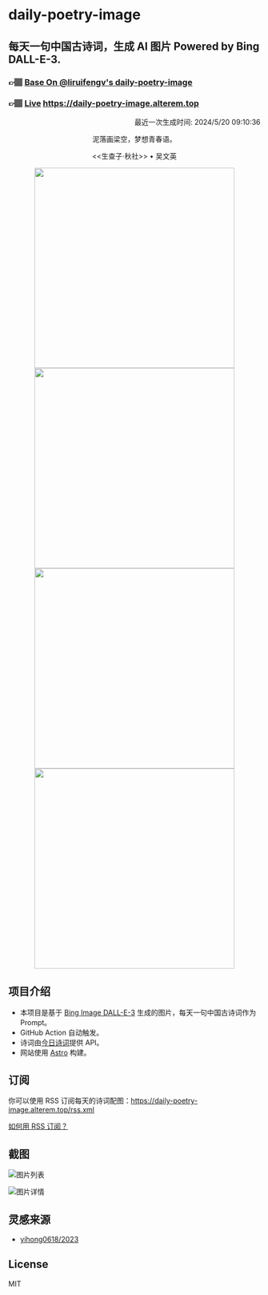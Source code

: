 
# daily-poetry-image

## 每天一句中国古诗词，生成 AI 图片 Powered by Bing DALL-E-3.

### 👉🏽 [Base On @liruifengv's daily-poetry-image](https://github.com/liruifengv/daily-poetry-image)

### 👉🏽 [Live](https://daily-poetry-image.alterem.top/) https://daily-poetry-image.alterem.top

<p align="right">
  最近一次生成时间: 2024/5/20 09:10:36
</p>
<p align="center">
泥落画梁空，梦想青春语。
</p>
<p align="center">
<<生查子·秋社>> • 吴文英
</p>
<p align="center">
<img src="https://tse4.mm.bing.net/th/id/OIG2.JCO.N4UkAnRt2U9iHUlY" height="400" width="400" />
<img src="https://tse3.mm.bing.net/th/id/OIG2.vLRb.QHYTDnRZZ2zz2hw" height="400" width="400" />
<img src="https://tse2.mm.bing.net/th/id/OIG2.KtlG9zChbZfyB6r2awP3" height="400" width="400" />
<img src="https://tse3.mm.bing.net/th/id/OIG2.nBhmIjaKOvW4TpdQKJsr" height="400" width="400" />
</p>

## 项目介绍

-   本项目是基于 [Bing Image DALL-E-3](https://www.bing.com/images/create) 生成的图片，每天一句中国古诗词作为 Prompt。
-   GitHub Action 自动触发。
-   诗词由[今日诗词](https://www.jinrishici.com/)提供 API。
-   网站使用 [Astro](https://astro.build) 构建。

## 订阅

你可以使用 RSS 订阅每天的诗词配图：https://daily-poetry-image.alterem.top/rss.xml

[如何用 RSS 订阅？](https://zhuanlan.zhihu.com/p/55026716)

## 截图

![图片列表](./screenshots/Snipaste_2023-12-28_21-00-26.png)

![图片详情](./screenshots/Snipaste_2023-12-28_21-00-53.png)

## 灵感来源

-   [yihong0618/2023](https://github.com/yihong0618/2023)

## License

MIT
